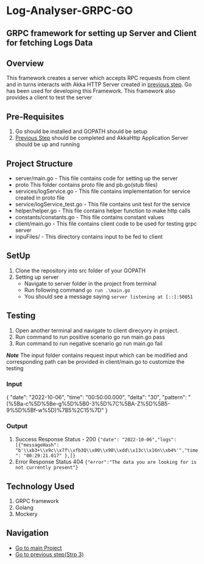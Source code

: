 # Log-Analyser-GRPC-GO
## GRPC framework for setting up Server and Client for fetching Logs Data

## Overview

This framework creates a server which accepts RPC requests from client and in turns interacts with Akka HTTP Server created in [previous step](https://github.com/TomarGunjan/AwsLogAnalysisWithLambdaAkkaGrpc/tree/master/akka-http-loganalyser-scala#readme). Go has been used for developing this Framework. This framework also provides a client to test the server

## Pre-Requisites
1. Go should be installed and GOPATH should be setup
2. [Previous Step](https://github.com/TomarGunjan/AwsLogAnalysisWithLambdaAkkaGrpc/tree/master/akka-http-loganalyser-scala#readme) should be completed and AkkaHttp Application Server should be up and running

## Project Structure

  -  server/main.go - This file contains code for setting up the server
  -  proto This folder contains proto file and pb.go(stub files)
  -  services/logService.go - This file contains implementation for service created in proto file
  -  service/logService_test.go - This file contains unit test for the service
  -  helper/helper.go - This file contains helper function to make http calls
  -  constants/constants.go - This file contains constant values
  -  client/main.go - This file contains client code to be used for testing grpc server
  -  inpuFiles/ - This directory contains input to be fed to client
  
## SetUp

1. Clone the repository into src folder of your GOPATH
2. Setting up server
    - Navigate to server folder in the project from terminal 
    - Run following command ```go run .\main.go```
    - You should see a message saying ``` server listening at [::]:50051 ```
 
## Testing

1. Open another terminal and navigate to client direcyory in project.
2. Run command to run positive scenario go run main.go pass
3. Run command to run negative scenario go run main.go fail

***Note*** The input folder contains request input which can be modified and corresponding path can be provided in client/main.go to customize the testing

### Input
  
   {
  "date": "2022-10-06",
  "time": "00:50:00.000",
  "delta": "30",
  "pattern": "(%5Ba-c%5D%5Be-g%5D%5B0-3%5D%7C%5BA-Z%5D%5B5-9%5D%5Bf-w%5D)%7B5%2C15%7D"
  }

### Output
1. Success Response Status - 200
  ```{"date": "2022-10-06","logs": [{"messageHash": "b'\\xb3+\\x9c\\x7f\\xfb3Q\\x00\\x98\\xdd\\x13c\\x16n\\xb4%'","time": "00:29:21.017" },]}```
2. Error Response Status 404
  ```{"error":"The data you are looking for is not currently present"}```
  
  
## Technology Used
1. GRPC framework
2. Golang
3. Mockery

## Navigation
  - [Go to main Project](https://github.com/TomarGunjan/AwsLogAnalysisWithLambdaAkkaGrpc/blob/master/README.md)
  - [Go to previous step(Strp 3)](https://github.com/TomarGunjan/AwsLogAnalysisWithLambdaAkkaGrpc/tree/master/akka-http-loganalyser-scala#readme)



